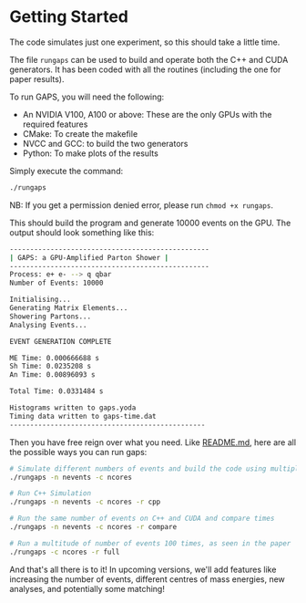 # Getting Started

The code simulates just one experiment, so this should take a little time.

The file `rungaps` can be used to build and operate both the C++ and CUDA generators. It has been coded with all the routines (including the one for paper results).

To run GAPS, you will need the following:

- An NVIDIA V100, A100 or above: These are the only GPUs with the required features
- CMake: To create the makefile
- NVCC and GCC: to build the two generators
- Python: To make plots of the results

Simply execute the command:

```bash
./rungaps
```

NB: If you get a permission denied error, please run ```chmod +x rungaps```.

This should build the program and generate 10000 events on the GPU. The output should look something like this:

```bash
-------------------------------------------------
| GAPS: a GPU-Amplified Parton Shower |
-------------------------------------------------
Process: e+ e- --> q qbar
Number of Events: 10000

Initialising...
Generating Matrix Elements...
Showering Partons...
Analysing Events...

EVENT GENERATION COMPLETE

ME Time: 0.000666688 s
Sh Time: 0.0235208 s
An Time: 0.00896093 s

Total Time: 0.0331484 s

Histograms written to gaps.yoda
Timing data written to gaps-time.dat
------------------------------------------------
```

Then you have free reign over what you need. Like [README.md](../../README.md), here are all the possible ways you can run gaps:

```bash
# Simulate different numbers of events and build the code using multiple CPU cores
./rungaps -n nevents -c ncores

# Run C++ Simulation
./rungaps -n nevents -c ncores -r cpp

# Run the same number of events on C++ and CUDA and compare times
./rungaps -n nevents -c ncores -r compare

# Run a multitude of number of events 100 times, as seen in the paper
./rungaps -c ncores -r full
```

And that's all there is to it! In upcoming versions, we'll add features like increasing the number of events, different centres of mass energies, new analyses, and potentially some matching!
